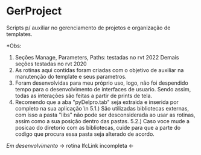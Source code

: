 # GerProject
Scripts p/ auxiliar no gerenciamento de projetos e organização de templates.

*Obs:
1) Seções Manage, Parameters, Paths: testadas no rvt 2022
Demais seções testadas no rvt 2020
2) As rotinas aqui contidas foram criadas com o objetivo de auxiliar na manutenção do template e seus parametros.
3) Foram desenvolvidas para meu próprio uso, logo, não foi despendido tempo para o desenvolvimento de interfaces de usuario. Sendo assim, todas as interações são feitas a partir de prints de tela.
4) Recomendo que a aba "pyDelpro.tab" seja extraida e inserida por completo na sua aplicação \n
5.1.) São utilizadas bibliotecas externas, com isso a pasta "libs" não pode ser desconsiderada ao usar as rotinas, assim como a sua posição dentro das pastas.
5.2.) Caso voce mude a posicao do diretorio com as bibliotecas, cuide para que a parte do codigo que procura essa pasta seja alterado de acordo.


*Em desenvolvimento*
-> rotina IfcLink incompleta <-
